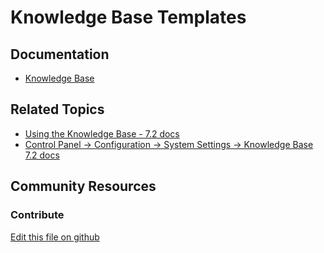 # Knowledge Base Templates

## Documentation

* [Knowledge Base](https://learn.liferay.com/dxp/7.x/en/collaboration-and-social/knowledge_base.html)

## Related Topics

* [Using the Knowledge Base - 7.2 docs](https://portal.liferay.dev/docs/7-2/user/-/knowledge_base/u/using-the-knowledge-base)
* [Control Panel → Configuration → System Settings → Knowledge Base 7.2 docs](https://portal.liferay.dev/docs/7-2/user/-/knowledge_base/u/knowledge-base-system-settings)

## Community Resources


### Contribute

[Edit this file on github](https://github.com/olafk/controlpanel-documentation-docs/blob/master/md/73en/com_liferay_knowledge_base_web_portlet_AdminPortlet/admin_view_templates.jsp.md)
